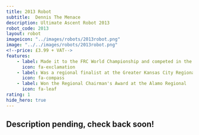 ```yaml
---
title: 2013 Robot
subtitle:  Dennis The Menace 
description: Ultimate Ascent Robot 2013
robot_code: 2013
layout: robot
imageicon: "../images/robots/2013robot.png"
image: "../../images/robots/2013robot.png"
<!--price: £3.99 + VAT-->
features:
    - label: Made it to the FRC World Championship and competed in the Galileo Division
      icon: fa-exclamation 
    - label: Was a regional finalist at the Greater Kansas City Regional
      icon: fa-compass 
    - label: Won the Regional Chairman's Award at the Alamo Regional
      icon: fa-leaf 
rating: 1
hide_hero: true
---
```


<h2>Description pending, check back soon!</h2>
